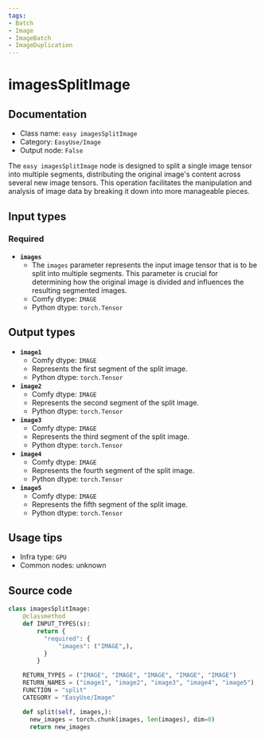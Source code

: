 ```yaml
---
tags:
- Batch
- Image
- ImageBatch
- ImageDuplication
---
```


# imagesSplitImage
## Documentation
- Class name: `easy imagesSplitImage`
- Category: `EasyUse/Image`
- Output node: `False`

The `easy imagesSplitImage` node is designed to split a single image tensor into multiple segments, distributing the original image's content across several new image tensors. This operation facilitates the manipulation and analysis of image data by breaking it down into more manageable pieces.
## Input types
### Required
- **`images`**
    - The `images` parameter represents the input image tensor that is to be split into multiple segments. This parameter is crucial for determining how the original image is divided and influences the resulting segmented images.
    - Comfy dtype: `IMAGE`
    - Python dtype: `torch.Tensor`
## Output types
- **`image1`**
    - Comfy dtype: `IMAGE`
    - Represents the first segment of the split image.
    - Python dtype: `torch.Tensor`
- **`image2`**
    - Comfy dtype: `IMAGE`
    - Represents the second segment of the split image.
    - Python dtype: `torch.Tensor`
- **`image3`**
    - Comfy dtype: `IMAGE`
    - Represents the third segment of the split image.
    - Python dtype: `torch.Tensor`
- **`image4`**
    - Comfy dtype: `IMAGE`
    - Represents the fourth segment of the split image.
    - Python dtype: `torch.Tensor`
- **`image5`**
    - Comfy dtype: `IMAGE`
    - Represents the fifth segment of the split image.
    - Python dtype: `torch.Tensor`
## Usage tips
- Infra type: `GPU`
- Common nodes: unknown


## Source code
```python
class imagesSplitImage:
    @classmethod
    def INPUT_TYPES(s):
        return {
          "required": {
              "images": ("IMAGE",),
          }
        }

    RETURN_TYPES = ("IMAGE", "IMAGE", "IMAGE", "IMAGE", "IMAGE")
    RETURN_NAMES = ("image1", "image2", "image3", "image4", "image5")
    FUNCTION = "split"
    CATEGORY = "EasyUse/Image"

    def split(self, images,):
      new_images = torch.chunk(images, len(images), dim=0)
      return new_images

```
